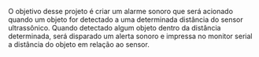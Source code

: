 O objetivo desse projeto é criar um alarme sonoro que será acionado quando um objeto for detectado a uma determinada distância do sensor ultrassônico.
Quando detectado algum objeto dentro da distância determinada, será disparado um alerta sonoro e impressa no monitor serial a distância do objeto em relação ao sensor.